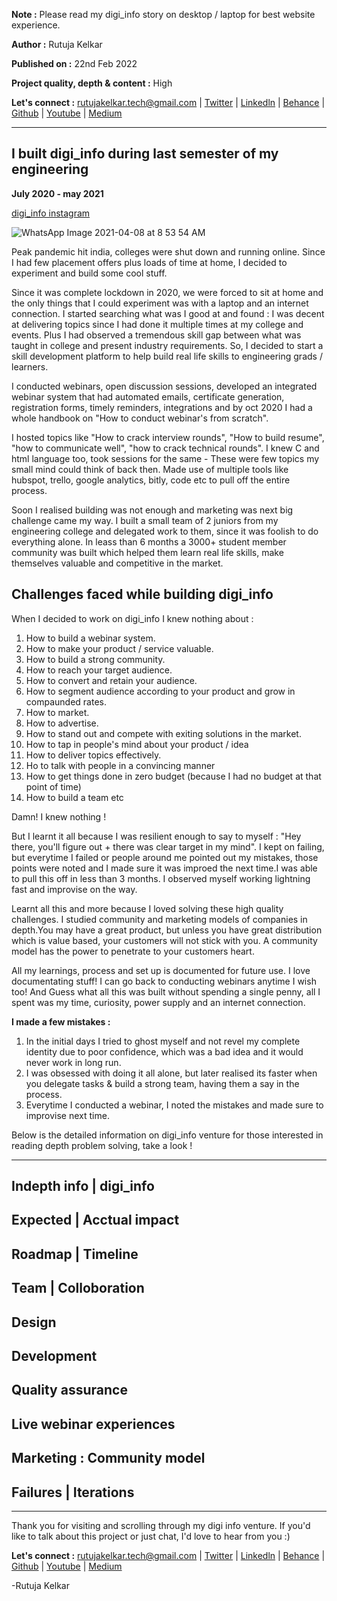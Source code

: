 **Note :** Please read my digi_info story on desktop / laptop for best website experience.

**Author :** Rutuja Kelkar

**Published on :** 22nd Feb 2022

**Project quality, depth & content :** High 

**Let's connect :** 
rutujakelkar.tech@gmail.com | [Twitter](https://twitter.com/therutujakelkar) | [Linkedln](https://www.linkedin.com/in/rutuja-kelkar/) | [Behance](https://www.behance.net/RutujaKelkarDesigns) | [Github](https://github.com/Rutuja-Kelkar) | [Youtube](https://www.youtube.com/channel/UCiqB7um9VmhUrFlUv-6X4LQ) | [Medium](https://medium.com/@Rutuja.Kelkar)

**********************************************************************************************************************************************************************************

## I built digi_info during last semester of my engineering  
**July 2020 - may 2021**

[digi_info instagram](https://www.instagram.com/digi__info/)

![WhatsApp Image 2021-04-08 at 8 53 54 AM](https://user-images.githubusercontent.com/66067675/155349489-45f33127-11e0-4573-960a-41503e2460ca.jpeg)


Peak pandemic hit india, colleges were shut down and running online. Since I had few placement offers plus loads of time at home, I decided to experiment and build some cool stuff.
  
  Since it was complete lockdown in 2020, we were forced to sit at home and the only things that I could experiment was with a laptop and an internet connection. I started searching what was I good at and found : I was decent at delivering topics since I had done it multiple times at my college and events. Plus I had observed a tremendous skill gap between what was taught in college and present industry requirements. So, I decided to start a skill development platform to help build real life skills to engineering grads / learners. 
  
  I conducted webinars, open discussion sessions, developed an integrated webinar system that had automated emails, certificate generation, registration forms, timely reminders, integrations and by oct 2020 I had a whole handbook on "How to conduct webinar's from scratch".
  
  I hosted topics like "How to crack interview rounds", "How to build resume", "how to communicate well", "how to crack technical rounds". I knew C and html language too, took sessions for the same - These were few topics my small mind could think of back then. Made use of multiple tools like hubspot, trello, google analytics, bitly, code etc to pull off the entire process.
   
   Soon I realised building was not enough and marketing was next big challenge came my way. I built a small team of 2 juniors from my engineering college and delegated work to them, since it was foolish to do everything alone. In leass than 6 months a 3000+ student member community was built which helped them learn real life skills, make themselves valuable and competitive in the market.
  
## Challenges faced while building digi_info
  
 When I decided to work on digi_info I knew nothing about : 
 
  1.  How to build a webinar system.
  2.  How to make your product / service valuable.
  3.  How to build a strong community.
  4.  How to reach your target audience.
  5.  How to convert and retain your audience.
  6.  How to segment audience according to your product and grow in compaunded rates.
  7.  How to market.
  8.  How to advertise.
  9.  How to stand out and compete with exiting solutions in the market.
  10.  How to tap in people's mind about your product / idea
  11. How to deliver topics effectively.
  12. Ho to talk with people in a convincing manner
  13. How to get things done in zero budget (because I had no budget at that point of time)
  14. How to build a team etc 

Damn! I knew nothing !
   
   But I learnt it all because I was resilient enough to say to myself : "Hey there, you'll figure out + there was clear target in my mind". I kept on failing, but everytime I failed or people around me pointed out my mistakes, those points were noted and I made sure it was improed the next time.I was able to pull this off in less than 3 months. I observed myself working lightning fast and improvise on the way. 

Learnt all this and more because I loved solving these high quality challenges. I studied community and marketing models of companies in depth.You may have a great product, but unless you have great distribution which is value based, your customers will not stick with you. A community model has the power to penetrate to your customers heart.

All my learnings, process and set up is documented for future use. I love documentating stuff! I can go back to conducting webinars anytime I wish too! And Guess what all this was built without spending a single penny, all I spent was my time, curiosity, power supply and an internet connection.

 **I made a few mistakes :**
  1. In the initial days I tried to ghost myself and not revel my complete identity due to poor confidence, which was a bad idea and it would never work in long run.
  2. I was obsessed with doing it all alone, but later realised its faster when you delegate tasks & build a strong team, having them a say in the process.
  3. Everytime I conducted a webinar, I noted the mistakes and made sure to improvise next time.

Below is the detailed information on digi_info venture for those interested in reading depth problem solving, take a look !

**************************************************************************************************************************************************************************

## Indepth info | digi_info

## Expected | Acctual impact

## Roadmap | Timeline

## Team | Colloboration 

## Design

## Development 

## Quality assurance

## Live webinar experiences

## Marketing : Community model

## Failures | Iterations


**************************************************************************************************************************************************************************
Thank you for visiting and scrolling through my digi info venture. If you'd like to talk about this project or just chat, I'd love to hear from you :)


**Let's connect :** 
rutujakelkar.tech@gmail.com | [Twitter](https://twitter.com/therutujakelkar) | [Linkedln](https://www.linkedin.com/in/rutuja-kelkar/) | [Behance](https://www.behance.net/RutujaKelkarDesigns) | [Github](https://github.com/Rutuja-Kelkar) | [Youtube](https://www.youtube.com/channel/UCiqB7um9VmhUrFlUv-6X4LQ) | [Medium](https://medium.com/@Rutuja.Kelkar)

-Rutuja Kelkar





